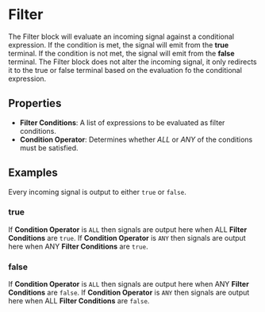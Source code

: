 Filter
======
The Filter block will evaluate an incoming signal against a conditional expression. If the condition is met, the signal will emit from the **true** terminal. If the condition is not met, the signal will emit from the **false** terminal. The Filter block does not alter the incoming signal, it only redirects it to the true or false terminal based on the evaluation fo the conditional expression.

Properties
---
- **Filter Conditions**: A list of expressions to be evaluated as filter conditions.
- **Condition Operator**: Determines whether *ALL* or *ANY* of the conditions must be satisfied.

Examples
---
Every incoming signal is output to either `true` or `false`.
### true
If **Condition Operator** is `ALL` then signals are output here when ALL **Filter Conditions** are `true`.
If **Condition Operator** is `ANY` then signals are output here when ANY **Filter Conditions** are `true`.
### false
If **Condition Operator** is `ALL` then signals are output here when ANY **Filter Conditions** are `false`.
If **Condition Operator** is `ANY` then signals are output here when ALL **Filter Conditions** are `false`.
